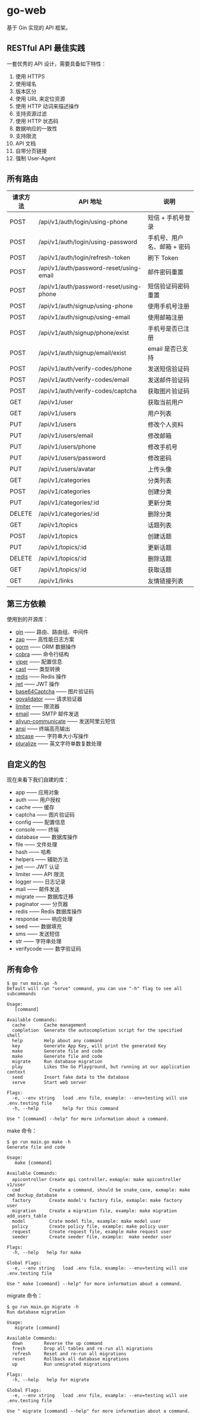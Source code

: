 # go-web

基于 Gin 实现的 API 框架。

## RESTful API 最佳实践

一套优秀的 API 设计，需要具备如下特性：

1. 使用 HTTPS
2. 使用域名
3. 版本区分
4. 使用 URL 来定位资源
5. 使用 HTTP 动词来描述操作
6. 支持资源过滤
7. 使用 HTTP 状态码
8. 数据响应的一致性
9. 支持限流
10. API 文档
11. 自带分页链接
12. 强制 User-Agent

## 所有路由

| 请求方法  |  API 地址  | 说明  |
| ------------ | ------------ | ------------ |
| POST |    /api/v1/auth/login/using-phone | 短信 + 手机号登录 |
| POST |    /api/v1/auth/login/using-password | 手机号、用户名、邮箱 + 密码 |
| POST |    /api/v1/auth/login/refresh-token | 刷下 Token |
| POST |    /api/v1/auth/password-reset/using-email | 邮件密码重置 |
| POST |    /api/v1/auth/password-reset/using-phone | 短信验证码密码重置 |
| POST |    /api/v1/auth/signup/using-phone | 使用手机号注册 |
| POST |    /api/v1/auth/signup/using-email | 使用邮箱注册 |
| POST |    /api/v1/auth/signup/phone/exist | 手机号是否已注册 |
| POST |    /api/v1/auth/signup/email/exist | email 是否已支持 |
| POST |    /api/v1/auth/verify-codes/phone | 发送短信验证码 |
| POST |    /api/v1/auth/verify-codes/email | 发送邮件验证码 |
| POST |    /api/v1/auth/verify-codes/captcha | 获取图片验证码 |
| GET |     /api/v1/user              | 获取当前用户 |
| GET |     /api/v1/users             | 用户列表 |
| PUT |     /api/v1/users             | 修改个人资料 |
| PUT |     /api/v1/users/email       | 修改邮箱 |
| PUT |     /api/v1/users/phone       | 修改手机号 |
| PUT |     /api/v1/users/password    | 修改密码 |
| PUT |     /api/v1/users/avatar      | 上传头像 |
| GET |     /api/v1/categories        | 分类列表 |
| POST |    /api/v1/categories        | 创建分类 |
| PUT |     /api/v1/categories/:id    | 更新分类 |
| DELETE |  /api/v1/categories/:id    | 删除分类 |
| GET |     /api/v1/topics            | 话题列表 |
| POST |    /api/v1/topics            | 创建话题 |
| PUT |     /api/v1/topics/:id        | 更新话题  |
| DELETE |  /api/v1/topics/:id        | 删除话题 |
| GET |     /api/v1/topics/:id        | 获取话题 |
| GET |     /api/v1/links             | 友情链接列表 |

## 第三方依赖

使用到的开源库：

- [gin](https://github.com/gin-gonic/gin) —— 路由、路由组、中间件
- [zap](https://github.com/gin-contrib/zap) —— 高性能日志方案
- [gorm](https://github.com/go-gorm/gorm) —— ORM 数据操作
- [cobra](https://github.com/spf13/cobra) —— 命令行结构
- [viper](https://github.com/spf13/viper) —— 配置信息
- [cast](https://github.com/spf13/cast) —— 类型转换
- [redis](https://github.com/go-redis/redis/v8) —— Redis 操作
- [jwt](https://github.com/golang-jwt/jwt) —— JWT 操作
- [base64Captcha](https://github.com/mojocn/base64Captcha) —— 图片验证码
- [govalidator](https://github.com/thedevsaddam/govalidator) —— 请求验证器
- [limiter](https://github.com/ulule/limiter/v3) —— 限流器
- [email](https://github.com/jordan-wright/email) —— SMTP 邮件发送
- [aliyun-communicate](https://github.com/KenmyZhang/aliyun-communicate) —— 发送阿里云短信
- [ansi](https://github.com/mgutz/ansi) —— 终端高亮输出
- [strcase](https://github.com/iancoleman/strcase) —— 字符串大小写操作
- [pluralize](https://github.com/gertd/go-pluralize) —— 英文字符单数复数处理

## 自定义的包

现在来看下我们自建的库：

- app —— 应用对象
- auth —— 用户授权
- cache —— 缓存
- captcha —— 图片验证码
- config —— 配置信息
- console —— 终端
- database —— 数据库操作
- file —— 文件处理
- hash —— 哈希
- helpers —— 辅助方法
- jwt —— JWT 认证
- limiter —— API 限流
- logger —— 日志记录
- mail —— 邮件发送
- migrate —— 数据库迁移
- paginator —— 分页器
- redis —— Redis 数据库操作
- response —— 响应处理
- seed —— 数据填充
- sms —— 发送短信
- str —— 字符串处理
- verifycode —— 数字验证码

## 所有命令

```
$ go run main.go -h
Default will run "serve" command, you can use "-h" flag to see all subcommands

Usage:
   [command]

Available Commands:
  cache       Cache management
  completion  Generate the autocompletion script for the specified shell
  help        Help about any command
  key         Generate App Key, will print the generated Key
  make        Generate file and code
  make        Generate file and code
  migrate     Run database migration
  play        Likes the Go Playground, but running at our application context
  seed        Insert fake data to the database
  serve       Start web server

Flags:
  -e, --env string   load .env file, example: --env=testing will use .env.testing file
  -h, --help         help for this command

Use " [command] --help" for more information about a command.
```

make 命令：

```
$ go run main.go make -h
Generate file and code

Usage:
   make [command]

Available Commands:
  apicontroller Create api controller，exmaple: make apicontroller v1/user
  cmd           Create a command, should be snake_case, exmaple: make cmd buckup_database
  factory       Create model's factory file, exmaple: make factory user
  migration     Create a migration file, example: make migration add_users_table
  model         Crate model file, example: make model user
  policy        Create policy file, example: make policy user
  request       Create request file, example make request user
  seeder        Create seeder file, example:  make seeder user

Flags:
  -h, --help   help for make

Global Flags:
  -e, --env string   load .env file, example: --env=testing will use .env.testing file

Use " make [command] --help" for more information about a command.
```

migrate 命令：

```
$ go run main.go migrate -h
Run database migration

Usage:
   migrate [command]

Available Commands:
  down        Reverse the up command
  fresh       Drop all tables and re-run all migrations
  refresh     Reset and re-run all migrations
  reset       Rollback all database migrations
  up          Run unmigrated migrations

Flags:
  -h, --help   help for migrate

Global Flags:
  -e, --env string   load .env file, example: --env=testing will use .env.testing file

Use " migrate [command] --help" for more information about a command.
```
